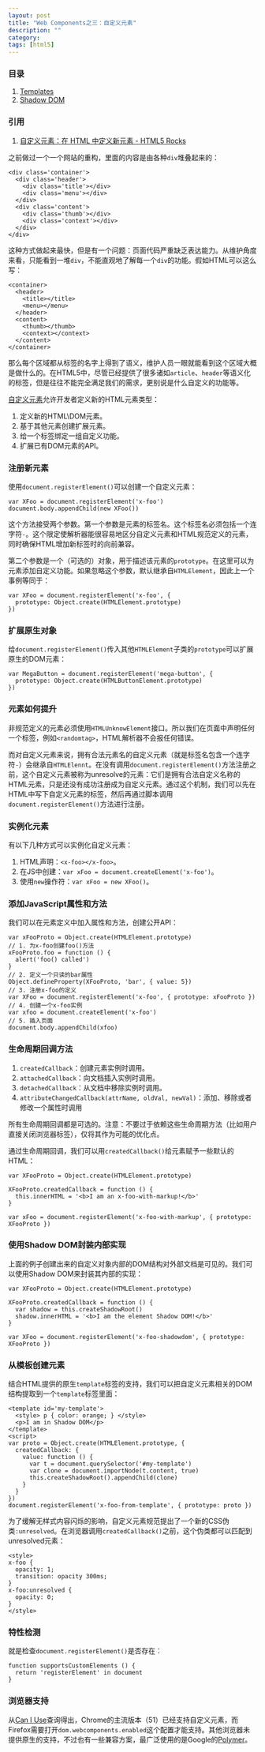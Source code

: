 ```yaml
---
layout: post
title: "Web Components之三：自定义元素"
description: ""
category: 
tags: [html5]
---
```


### 目录

1. [Templates](/posts/2016/06/22/webcomponents-template.html)
2. [Shadow DOM](/posts/2016/06/23/web-components-shadow-dom.html)

### 引用

1. [自定义元素：在 HTML 中定义新元素 - HTML5 Rocks](http://www.html5rocks.com/zh/tutorials/webcomponents/customelements/)

之前做过一个一个网站的重构，里面的内容是由各种`div`堆叠起来的：

    <div class='container'>
      <div class='header'>
        <div class='title'></div>
        <div class='menu'></div>
      </div>
      <div class='content'>
        <div class='thumb'></div>
        <div class='context'></div>
      </div>
    </div>

这种方式做起来最快，但是有一个问题：页面代码严重缺乏表达能力。从维护角度来看，只能看到一堆`div`，不能直观地了解每一个`div`的功能。假如HTML可以这么写：

    <container>
      <header>
        <title></title>
        <menu></menu>
      </header>
      <content>
        <thumb></thumb>
        <context></context>
      </content>
    </container>

那么每个区域都从标签的名字上得到了语义，维护人员一眼就能看到这个区域大概是做什么的。在HTML5中，尽管已经提供了很多诸如`article`、`header`等语义化的标签，但是往往不能完全满足我们的需求，更别说是什么自定义的功能等。

[自定义元素](http://w3c.github.io/webcomponents/spec/custom/)允许开发者定义新的HTML元素类型：

1. 定义新的HTML\DOM元素。
2. 基于其他元素创建扩展元素。
3. 给一个标签绑定一组自定义功能。
4. 扩展已有DOM元素的API。

### 注册新元素

使用`document.registerElement()`可以创建一个自定义元素：

    var XFoo = document.registerElement('x-foo')
    document.body.appendChild(new XFoo())

这个方法接受两个参数。第一个参数是元素的标签名。这个标签名必须包括一个连字符`-`。这个限定使解析器能很容易地区分自定义元素和HTML规范定义的元素，同时确保HTML增加新标签时的向前兼容。

第二个参数是一个（可选的）对象，用于描述该元素的`prototype`。在这里可以为元素添加自定义功能。如果忽略这个参数，默认继承自`HTMLElement`，因此上一个事例等同于：

    var XFoo = document.registerElement('x-foo', {
      prototype: Object.create(HTMLElement.prototype)
    })

### 扩展原生对象

给`document.registerElement()`传入其他`HTMLElement`子类的`prototype`可以扩展原生的DOM元素：

    var MegaButton = document.registerElement('mega-button', {
      prototype: Object.create(HTMLButtonElement.prototype)
    })

### 元素如何提升

非规范定义的元素必须使用`HTMLUnknowElement`接口。所以我们在页面中声明任何一个标签，例如`<randomtag>`，HTML解析器不会报任何错误。

而对自定义元素来说，拥有合法元素名的自定义元素（就是标签名包含一个连字符`-`）会继承自`HTMLElennt`。在没有调用`document.registerElement()`方法注册之前，这个自定义元素被称为unresolve的元素：它们是拥有合法自定义名称的HTML元素，只是还没有成功注册成为自定义元素。通过这个机制，我们可以先在HTML中写下自定义元素的标签，然后再通过脚本调用`document.registerElement()`方法进行注册。

### 实例化元素

有以下几种方式可以实例化自定义元素：

1. HTML声明：`<x-foo></x-foo>`。
2. 在JS中创建：`var xFoo = document.createElement('x-foo')`。
3. 使用`new`操作符：`var xFoo = new XFoo()`。

### 添加JavaScript属性和方法

我们可以在元素定义中加入属性和方法，创建公开API：

    var xFooProto = Object.create(HTMLElement.prototype)
    // 1. 为x-foo创建foo()方法
    xFooProto.foo = function () {
      alert('foo() called')
    }
    // 2. 定义一个只读的bar属性
    Object.defineProperty(XFooProto, 'bar', { value: 5})
    // 3. 注册x-foo的定义
    var XFoo = document.registerElement('x-foo', { prototype: xFooProto })
    // 4. 创建一个x-foo实例
    var xfoo = document.createElement('x-foo')
    // 5. 插入页面
    document.body.appendChild(xfoo)

### 生命周期回调方法

1. `createdCallback`：创建元素实例时调用。
2. `attachedCallback`：向文档插入实例时调用。
3. `detachedCallback`：从文档中移除实例时调用。
4. `attributeChangedCallback(attrName, oldVal, newVal)`：添加、移除或者修改一个属性时调用

所有生命周期回调都是可选的。注意：不要过于依赖这些生命周期方法（比如用户直接关闭浏览器标签），仅将其作为可能的优化点。

通过生命周期回调，我们可以用`createdCallback()`给元素赋予一些默认的HTML：

    var XFooProto = Object.create(HTMLElement.prototype)

    XFooProto.createdCallback = function () {
      this.innerHTML = '<b>I am an x-foo-with-markup!</b>'
    }

    var xFoo = document.registerElement('x-foo-with-markup', { prototype: XFooProto })

### 使用Shadow DOM封装内部实现

上面的例子创建出来的自定义对象内部的DOM结构对外部文档是可见的。我们可以使用Shadow DOM来封装其内部的实现：

    var XFooProto = Object.create(HTMLElement.prototype)

    XFooProto.createdCallback = function () {
      var shadow = this.createShadowRoot()
      shadow.innerHTML = '<b>I am the element Shadow DOM!</b>'
    }

    var XFoo = document.registerElement('x-foo-shadowdom', { prototype: XFooProto })

### 从模板创建元素

结合HTML提供的原生`template`标签的支持，我们可以把自定义元素相关的DOM结构提取到一个`template`标签里面：

    <template id='my-template'>
      <style> p { color: orange; } </style>
      <p>I am in Shadow DOM</p>
    </template>
    <script>
    var proto = Object.create(HTMLElement.prototype, {
      createdCallback: {
        value: function () {
          var t = document.querySelector('#my-template')
          var clone = document.importNode(t.content, true)
          this.createShadowRoot().appendChild(clone)
        }
      }
    })
    document.registerElement('x-foo-from-template', { prototype: proto })

为了缓解无样式内容闪烁的影响，自定义元素规范提出了一个新的CSS伪类`:unresolved`。在浏览器调用`createdCallback()`之前，这个伪类都可以匹配到unresolved元素：

    <style>
    x-foo {
      opacity: 1;
      transition: opacity 300ms;
    }
    x-foo:unresolved {
      opacity: 0;
    }
    </style>

### 特性检测

就是检查`document.registerElement()`是否存在：

    function supportsCustomElements () {
      return 'registerElement' in document
    }

### 浏览器支持

从[Can I Use](http://caniuse.com/#feat=custom-elements)查询得出，Chrome的主流版本（51）已经支持自定义元素，而Firefox需要打开`dom.webcomponents.enabled`这个配置才能支持。其他浏览器未提供原生的支持，不过也有一些兼容方案，最广泛使用的是Google的[Polymer](http://polymer-project.org/)。
